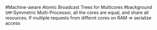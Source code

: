 #Machine-aware Atomic Broadcast Trees for Multicores
#background
`SMP`:Symmetric Multi-Processor, all the cores are equal, and share all resources. 
If multiple requests from differnt cores on RAM => serialize access
